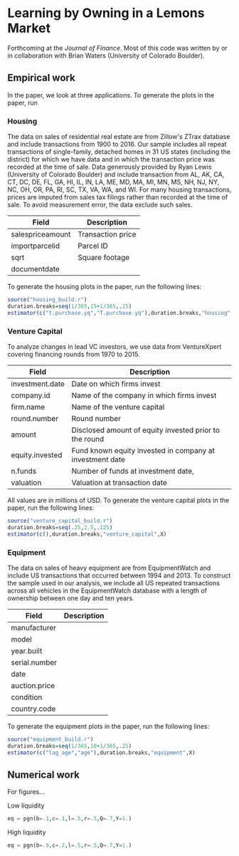 # Learning by Owning in a Lemons Market

Forthcoming at the  *Journal of Finance*. Most of this code was written by or in collaboration with Brian Waters (University of Colorado Boulder).

## Empirical work
In the paper, we look at three applications. To generate the plots in the paper, run

### Housing 
The data on sales of residential real estate are from Zillow's ZTrax database and include transactions from 1900 to 2016. Our sample includes all repeat transactions of single-family, detached homes in 31 US states (including the district) for which we have data and in which the transaction price was recorded at the time of sale. Data generously provided by Ryan Lewis (University of Colorado Boulder) and include transaction from AL, AK, CA, CT, DC, DE, FL, GA, HI, IL, IN, LA, ME, MD, MA, MI, MN, MS, NH, NJ, NY, NC, OH, OR, PA, RI, SC, TX, VA, WA, and WI. For many housing transactions, prices are imputed from sales tax filings rather than recorded at the time of sale. To avoid measurement error, the data exclude such sales. 

Field | Description
----- | -----------
salespriceamount | Transaction price
importparcelid | Parcel ID
sqrt | Square footage
documentdate |

To generate the housing plots in the paper, run the following lines:

```R
source("housing_build.r")
duration.breaks=seq(1/365,15+1/365,.25)
estimator(c("t.purchase.yq","T.purchase.yq"),duration.breaks,"housing",X)
```

### Venture Capital 
To analyze changes in lead VC investors, we use data from VentureXpert covering financing rounds from 1970 to 2015.


Field | Description
----- | -----------
investment.date | Date on which firms invest
company.id | Name of the company in which firms invest
firm.name | Name of the venture capital
round.number | Round number
amount | Disclosed amount of equity invested prior to the round
equity.invested | Fund known equity invested in company at investment date 
n.funds | Number of funds at investment date,
valuation | Valuation at transaction date 

All values are in millions of USD. To generate the venture capital plots in the paper, run the following lines:

```R
source("venture_capital_build.r")
duration.breaks=seq(.25,2.5,.125)
estimator(c(),duration.breaks,"venture_capital",X)
```

### Equipment

The data on sales of heavy equipment are from EquipmentWatch and include US transactions that occurred between 1994 and 2013. To construct the sample used in our analysis, we include all US repeated transactions across all vehicles in the EquipmentWatch database with a length of ownership between one day and ten years. 

Field | Description
----- | -----------
manufacturer | 
model | 
year.built | 
serial.number | 
date | 
auction.price | 
condition | 
country.code | 

To generate the equipment plots in the paper, run the following lines:
```R
source("equipment_build.r")
duration.breaks=seq(1/365,10+1/365,.25)
estimator(c("lag_age","age"),duration.breaks,"equipment",X)
```

## Numerical work
For figures...

Low liquidity
```Python
eq = pgn(b=.1,c=.1,l=.5,r=.5,Q=.7,Y=1.)
```
High liquidity
```Python
eq = pgn(b=.9,c=.2,l=.5,r=.5,Q=.7,Y=1.)
```

